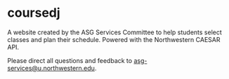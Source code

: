 # coursedj
A website created by the ASG Services Committee to help students select classes and plan their schedule. Powered with the Northwestern CAESAR API.

Please direct all questions and feedback to asg-services@u.northwestern.edu.